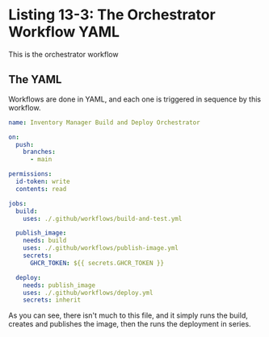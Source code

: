 # Listing 13-3: The Orchestrator Workflow YAML

This is the orchestrator workflow

## The YAML

Workflows are done in YAML, and each one is triggered in sequence by this workflow.

```yml
name: Inventory Manager Build and Deploy Orchestrator

on:
  push:
    branches:
      - main

permissions:
  id-token: write
  contents: read

jobs:
  build:
    uses: ./.github/workflows/build-and-test.yml

  publish_image:
    needs: build
    uses: ./.github/workflows/publish-image.yml
    secrets:
      GHCR_TOKEN: ${{ secrets.GHCR_TOKEN }}

  deploy:
    needs: publish_image
    uses: ./.github/workflows/deploy.yml
    secrets: inherit
```  

As you can see, there isn't much to this file, and it simply runs the build, creates and publishes the image, then the runs the deployment in series.
